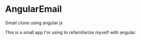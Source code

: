 # AngularEmail
Gmail clone using angular js

This is a small app I'm using to refamiliarize myself with angular. 
